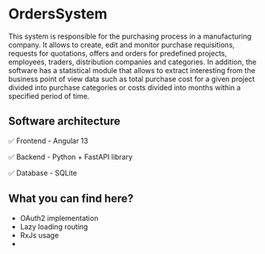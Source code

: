 # OrdersSystem

This system is responsible for the purchasing process in a manufacturing company. It allows to create, edit and monitor purchase requisitions, requests for quotations, offers and orders for predefined projects, employees, traders, distribution companies and categories. In addition, the software has a statistical module that allows to extract interesting from the business point of view data such as total purchase cost for a given project divided into purchase categories or costs divided into months within a specified period of time.

## Software architecture
:white_check_mark: Frontend - Angular 13

:white_check_mark: Backend - Python + FastAPI library

:white_check_mark: Database - SQLite


## What you can find here?
- OAuth2 implementation 
- Lazy loading routing
- RxJs usage
- 
